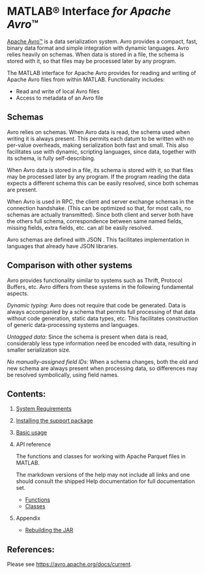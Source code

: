 [//]: #  (Copyright 2017, The MathWorks, Inc.)
# MATLAB&reg; Interface *for Apache Avro*™

[Apache Avro™](https://avro.apache.org/) is a data serialization system.
Avro provides a compact, fast, binary data format and simple integration with dynamic languages.
Avro relies heavily on schemas. When data is stored in a file, the schema is stored with it, so that files may be processed later by any program.

The MATLAB interface for Apache Avro provides for reading and writing of Apache Avro files from within MATLAB. Functionality includes:
* Read and write of local Avro files
* Access to metadata of an Avro file

## Schemas
Avro relies on schemas. When Avro data is read, the schema used when writing it is always present. This permits each datum to be written with no per-value overheads, making serialization both fast and small. This also facilitates use with dynamic, scripting languages, since data, together with its schema, is fully self-describing.

When Avro data is stored in a file, its schema is stored with it, so that files may be processed later by any program. If the program reading the data expects a different schema this can be easily resolved, since both schemas are present.

When Avro is used in RPC, the client and server exchange schemas in the connection handshake. (This can be optimized so that, for most calls, no schemas are actually transmitted). Since both client and server both have the others full schema, correspondence between same named fields, missing fields, extra fields, etc. can all be easily resolved.

Avro schemas are defined with JSON . This facilitates implementation in languages that already have JSON libraries.

## Comparison with other systems
Avro provides functionality similar to systems such as Thrift, Protocol Buffers, etc. Avro differs from these systems in the following fundamental aspects.

*Dynamic typing*: Avro does not require that code be generated. Data is always accompanied by a schema that permits full processing of that data without code generation, static data types, etc. This facilitates construction of generic data-processing systems and languages.

*Untagged data*: Since the schema is present when data is read, considerably less type information need be encoded with data, resulting in smaller serialization size.

*No manually-assigned field IDs*: When a schema changes, both the old and new schema are always present when processing data, so differences may be resolved symbolically, using field names.

## Contents:
1. [System Requirements](Requirements.md)   
2. [Installing the support package](Installation.md)
3. [Basic usage](BasicUsage.md)
4. API reference

    The functions and classes for working with Apache Parquet files in MATLAB.

   The markdown versions of the help may not include all links and one should consult the shipped Help documentation for full documentation set.

    - [Functions](Functions.md)
    - [Classes](Classes.md)
5. Appendix
    - [Rebuilding the JAR](Rebuild.md)  

## References:  
Please see https://avro.apache.org/docs/current.
